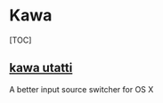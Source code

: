 # Kawa

[TOC]

## [kawa utatti](https://github.com/utatti/kawa)

A better input source switcher for OS X

